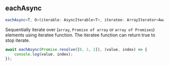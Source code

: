 ## eachAsync
```ts
eachAsync<T, O>(iterable: AsyncIterable<T>, iteratee: ArrayIterator<Awaited<T>>): Promise<void>
```
Sequentially iterate over (`array`, `Promise of array` or `array of Promises`) elements using iteratee function.
The iteratee function can return true to stop iterate.
```ts
await eachAsync(Promise.resolve([0, 1, 2]), (value, index) => {
    console.log(value, index);
});
```